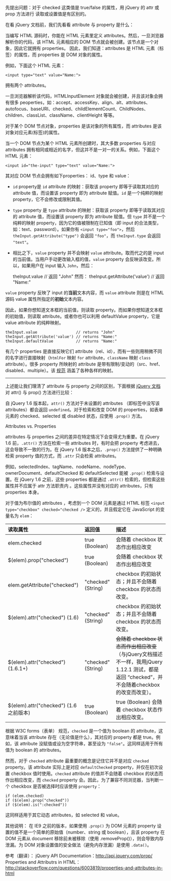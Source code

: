 先提出问题：对于 checked 这类值是 true/false 的属性，用 jQuery 的 attr 或 prop 方法进行 读取或设置值是有区别的。

在看 jQuery 文档前，我们先看看 attribute 与 property 是什么：

当编写 HTML 源码时，你能在 HTML 元素里定义 attributes。然后，一旦浏览器解析你的代码，该 HTML 元素相应的 DOM 节点就会被创建。该节点是一个对象，因此它就拥有 properties。
因此，我们知道：attributes 是 HTML 元素（标签）的属性，而 properties 是 DOM 对象的属性。

例如，下面这个 HTML 元素：

    <input type="text" value="Name:">

拥有两个 attributes。

一旦浏览器解析该代码，HTMLInputElement 对象就会被创建，并且该对象会拥有很多 peoperties，如：accept、accessKey、align、alt、attributes、autofocus、baseURI、checked、childElementCount、ChildNodes、children、classList、className、clientHeight 等等。

对于某个 DOM 节点对象，properties 是该对象的所有属性，而 attributes 是该对象对应元素(标签)的属性。

当一个 DOM 节点为某个 HTML 元素所创建时，其大多数 properties 与对应 attributes 拥有相同或相近的名字，但这并不是一对一的关系。例如，下面这个 HTML 元素：

    <input id="the-input" type="text" value="Name:">
    
其对应 DOM 节点会拥有如下properties： id、type 和 value：

 - `id` property是 `id` attribute 的映射：获取该 property 即等于读取其对应的 attribute 值，而设置该 property 即为 attribute 赋值。`id` 是一个纯粹的映射 property，它不会修改或限制其值。
 - `type` property 是 `type` attribute 的映射：获取该 property 即等于读取其对应的 attribute 值，而设置该 property 即为 attribute 赋值。但 `type` 并不是一个纯粹的映射 property，因为它的值被限制在已知值（即 input 的合法类型，如：text、password）。如果你有 `<input type="foo">`，然后 `theInput.getAttribute("type")` 会返回 `"foo"`，而 `theInput.type` 会返回 `"text"`。
 - 相比之下，`value` property 并不会映射 `value` attribute。取而代之的是 input 的当前值。当用户手动更改输入框的值，`value` property 会反映该改变。所以，如果用户在 input 输入 `John`，然后：

    theInput.value // 返回 "John"
然而：
    theInput.getAttribute('value') // 返回 "Name:"

`value` property 反映了 input 的**当前**文本内容，而 `value` attribute 则是在 HTML 源码 value 属性所指定的**初始**文本内容。

因此，如果你想知道文本框的当前值，则读取 property。而如果你想知道文本框的初始值，则读取 attribute。或者你也可以利用 defaultValue property，它是 value attribute 的纯粹映射。

    theInput.value                 // returns "John"
    theInput.getAttribute('value') // returns "Name:"
    theInput.defaultValue          // returns "Name:"
    
有几个 properties 是直接反映它们 attribute（rel、id），而有一些则用稍微不同的名字进行直接映射（`htmlFor` 映射 `for` attribute，`className` 映射 `class` attribute）。很多 property 所映射的 attribute 是带有限制/变动的（src、href、disabled、multiple）。该 [规范][1] 涵盖了各种各样的映射。


----------


上述能让我们理清了 attribute 与 property 之间的区别，下面根据 [jQuery 文档][2] 对 attr() 与 prop() 方法进行比较：

自 jQuery 1.6 版本起，`attr()` 方法对于未设置的 attributes （即标签中没写该 attributes）都会返回 `undefined`。对于检索和改变 DOM 的 properties，如表单元素的 checked、selected 或 disabled 状态，应使用 `.prop()` 方法。

Attributes vs. Properties

attributes 与 properties 之间的差异在特定情况下会变得尤为重要。在 jQuery 1.6 前，`.attr()` 方法在检索一些 attributes 时，有时会把 property 考虑进去，这会导致不一致的行为。在 jQuery 1.6 版本之后，`.prop()` 方法提供了一种明确检索 property 值的方式，而 `.attr` 只会检索 attributes。

例如，selectedIndex、tagName、nodeName、nodeType、ownerDocument、defaultChecked 和 defaultSelected 能被 `.prop()` 检索与设置。在 jQuery 1.6 之前，这些 properties 都是通过 `.attr()` 检索的，但检索这些属性并不应属于 attr 方法职责内 。这些属性并没有对应的 attributes，只有 properties 本身。

对于值为布尔值的 attributes ，考虑到一个 DOM 元素是通过 HTML 标签 `<input type="checkbox" checked="checked />` 定义的，并且假定它在 JavaScript 的变量名为 `elem`：

| 读取属性 	| 返回值 	| 描述 	|
|:---------------------------------------	|:--------------------	|:------------------------------------------------------------------------------------------------------------------------------------------------	|
| elem.checked 	| true (Boolean) 	| 会随着 checkbox 状态作出相应改变 	|
| $(elem).prop("checked") 	| true (Boolean) 	| 会随着 checkbox 状态作出相应改变 	|
| elem.getAttribute("checked") 	| "checked" (String) 	| checkbox 的初始状态；并且不会随着 checkbox 的状态而改变。 	|
| $(elem).attr("checked") (1.6) 	| "checked" (String) 	| checkbox 的初始状态；并且不会随着 checkbox 的状态而改变。 	|
| $(elem).attr("checked") (1.6.1+) 	| "checked" (String) 	| ~~会随着 checkbox 状态而作出相应改变~~（与jQuery文档描述不一样，我用jQuery 1.12.1 测试，都是返回 “checked”，并不会随着checkbox的改变而改变）。 	|
| $(elem).attr("checked") (1.6之前版本) 	| true (Boolean) 	| true (Boolean) 会随着 checkbox 状态作出相应改变。 	|

根据 W3C forms（表单） 规范，`checked` 是一个值为 boolean 的 attribute，这意味着当该 attribute 存在（无论值是什么），其对应的 property 都是 true。例如，该 attribute 没赋值或设为空字符串，甚至设为 `"false"`。这同样适用于所有值为 boolean 的 attributes。

然而，对于 `checked` attribute 最重要的概念是记住它并不是对应 `checked` property。该 attribute 实际上是对应 `defaultChecked` property，并仅在初次设置 checkbox 值时使用。`checked` attribute 的值并不会随着 checkbox 的状态而作出相应改变，而 `checked` property 会。因此，为了兼容不同浏览器，当判断一个 checkbox 是否被选择时应该使用 `property`：

    if (elem.checked)
    if ($(elem).prop("checked"))
    if ($(elem).is(":checked"))
    
这同样适用于其它动态 attributes，如 selected 和 value。

其他说明：
在 IE9 之前的版本，如果使用 `.prop()` 为 DOM 元素的 property 设置的值不是一个简单的原始值（number、string 或 boolean），且该 property 在 DOM 元素从 document 移除前未被移除（使用 .removeProp()），则会导致内存泄漏。为 DOM 对象设置值的安全做法（避免内存泄漏）是使用  `.data()`。


参考（翻译）：
jQuery API Documentation：http://api.jquery.com/prop/  
Properties and Attributrs in HTML：http://stackoverflow.com/questions/6003819/properties-and-attributes-in-html


  [1]: https://www.w3.org/TR/html5/infrastructure.html#reflect
  [2]: http://api.jquery.com/prop/
